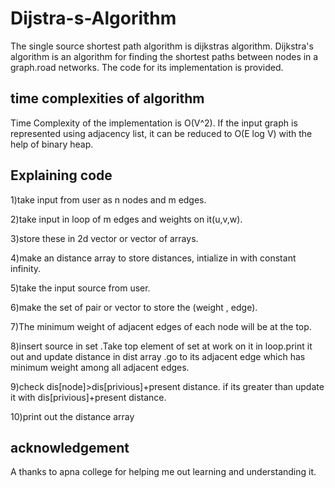 # Dijstra-s-Algorithm

The single source shortest path algorithm is dijkstras algorithm.
Dijkstra's algorithm is an algorithm for finding the shortest paths between nodes in a graph.road networks.
The code for its implementation is provided.

## time complexities of algorithm

Time Complexity of the implementation is O(V^2). If the input graph is represented using adjacency list, it can be reduced to O(E log V) with the help of binary heap. 

## Explaining  code

1)take input from user as n nodes and m edges.

2)take input in loop of m edges and weights on it(u,v,w).

3)store these in 2d vector or vector of arrays.

4)make an distance array to store distances, intialize in with constant infinity.

5)take the input source from user.

6)make the set of pair or vector to store the (weight , edge).

7)The minimum weight of adjacent edges of each node will be at the top.

8)insert source in set .Take top element of set at work on it in loop.print it out and update distance in dist array .go to its adjacent edge which has minimum weight among all adjacent edges.

9)check dis[node]>dis[privious]+present distance.
if its greater than update it with dis[privious]+present distance.

10)print out the distance array


## acknowledgement

A thanks to apna college for helping me out learning and understanding it.
